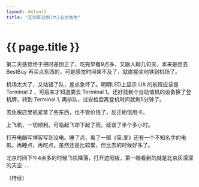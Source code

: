 ```yaml
---
layout: default
title: "芝加哥之旅(九)去也匆匆"
---
```


# {{ page.title }}

第二天感觉终于把时差倒正了，吃完早餐9点多，又跟人聊几句天。本来是想去 BestBuy 再买点东西的，可是感觉时间来不及了，就直接坐地铁到机场了。

机场太大了，又站错了队，差点急坏了。明明LED上显示 UA 的航班应该是 Terminal 2 ，可后来才知道要去 Terminal 1。还好找到个自助值机的设备换了登机牌，转到  Terminal 1, 再排队，过安检后离登机时间就剩5分钟了。

去免税店里抓紧拿了些东西，也不管价钱了，反正刷信用卡。

上飞机，一切顺利。可临起飞却下起了雨，延误了半个多小时。

打开电脑写博客写到没电。睡了点，看了一部《简.爱》还有一个不知名字的电影。再睡点，再吃点。虽然还是比较累，但比去的时候好多了。

北京时间下午4点多的时候飞机降落，打开遮阳板，第一眼看到的就是北京灰濛濛的天空 ….

（待续）
